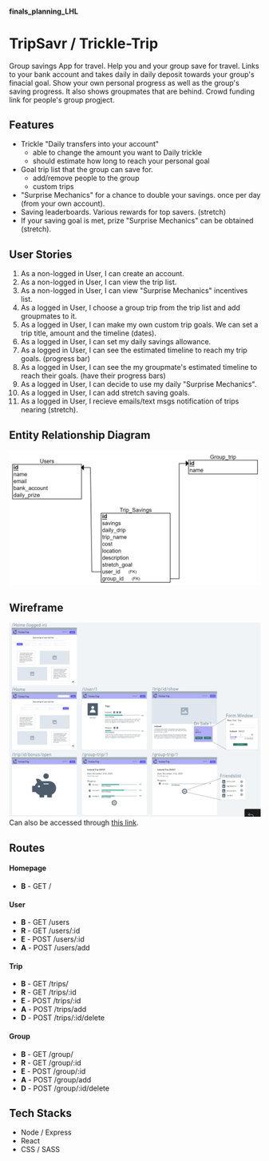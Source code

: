 #### finals_planning_LHL

# TripSavr / Trickle-Trip

Group savings App for travel. Help you and your group save for travel. Links to your bank account and takes daily in daily deposit towards your
group's finacial goal. Show your own personal progress as well as the group's saving progress. It also shows groupmates that are behind. Crowd funding link for people's group progject.

## Features

* Trickle "Daily transfers into your account"
  * able to change the amount you want to Daily trickle
  * should estimate how long to reach your personal goal
* Goal trip list that the group can save for.
  * add/remove people to the group
  * custom trips
* "Surprise Mechanics" for a chance to double your savings. once per day (from your own account).
* Saving leaderboards. Various rewards for top savers. (stretch)
* If your saving goal is met, prize "Surprise Mechanics" can be obtained (stretch).

## User Stories

1. As a non-logged in User, I can create an account.
2. As a non-logged in User, I can view the trip list.
3. As a non-logged in User, I can view "Surprise Mechanics" incentives list.
4. As a logged in User, I choose a group trip from the trip list and add groupmates to it.
5. As a logged in User, I can make my own custom trip goals. We can set a trip title, amount and the timeline (dates).
6. As a logged in User, I can set my daily savings allowance.
7. As a logged in User, I can see the estimated timeline to reach my trip goals. (progress bar)
8. As a logged in User, I can see the my groupmate's estimated timeline to reach their goals. (have their progress bars)
9. As a logged in User, I can decide to use my daily "Surprise Mechanics".
10. As a logged in User, I can add stretch saving goals.
11. As a logged in User, I recieve emails/text msgs notification of trips nearing (stretch).

## Entity Relationship Diagram

![final_project_erd.png](https://github.com/tpampilon/finals_planning_LHL/blob/main/images/final_project_erd.png?raw=true)

## Wireframe

![final_project_wireframe.png](https://github.com/tpampilon/finals_planning_LHL/blob/main/images/final_project_wireframe.png?raw=true)
Can also be accessed through [this link](https://whimsical.com/homepage-KX7wDy3K5xLC841dNzwwVT).

## Routes

#### Homepage
* **B** - GET /

#### User
* **B** - GET /users
* **R** - GET /users/:id
* **E** - POST /users/:id
* **A** - POST /users/add

#### Trip
* **B** - GET /trips/
* **R** - GET /trips/:id
* **E** - POST /trips/:id
* **A** - POST /trips/add
* **D** - POST /trips/:id/delete

#### Group
* **B** - GET /group/
* **R** - GET /group/:id
* **E** - POST /group/:id
* **A** - POST /group/add
* **D** - POST /group/:id/delete

## Tech Stacks

* Node / Express
* React
* CSS / SASS
